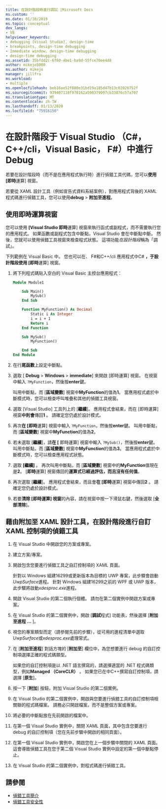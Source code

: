 ```yaml
---
title: 在設計階段時進行調試 |Microsoft Docs
ms.custom: ''
ms.date: 01/10/2019
ms.topic: conceptual
dev_langs:
- VB
helpviewer_keywords:
- debugging [Visual Studio], design-time
- breakpoints, design-time debugging
- Immediate window, design-time debugging
- design-time debugging
ms.assetid: 35bfdd2c-6f60-4be1-ba9d-55fce70ee4d8
author: mikejo5000
ms.author: mikejo
manager: jillfra
ms.workload:
- multiple
ms.openlocfilehash: beb16ae52f880e31bd19a185d47b13c02026752f
ms.sourcegitcommit: 939407118f978162a590379997cb33076c57a707
ms.translationtype: MT
ms.contentlocale: zh-TW
ms.lasthandoff: 01/13/2020
ms.locfileid: "75916150"
---
```

# <a name="debug-at-design-time-in-visual-studio-c-ccli-visual-basic-f"></a>在設計階段于 Visual Studio （C#， C++/cli，Visual Basic， F#）中進行 Debug

若要在設計階段時（而不是在應用程式執行時）進行偵錯工具代碼，您可以**使用 [即時**運算] 視窗。

若要從 XAML 設計工具（例如宣告式資料系結案例），對應用程式背後的 XAML 程式碼進行偵錯工具，您可以使用**debug** > **附加至進程**。

## <a name="use-the-immediate-window"></a>使用即時運算視窗

您可以使用 **[Visual Studio 即時**運算] 視窗來執行函式或副程式，而不需要執行您的應用程式。 如果函數或副程式包含中斷點，Visual Studio 會在中斷點中斷。 然後，您就可以使用偵錯工具視窗來檢查程式狀態。 這項功能*在設計階段*稱為「調試」。

下列範例在 Visual Basic 中。 您也可以在、 F#和C++/cli 應用程式中C# **，于設計階段使用 [即時**運算] 視窗。

1. 將下列程式碼貼入空白的 Visual Basic 主控台應用程式：

   ```vb
   Module Module1

       Sub Main()
           MySub()
       End Sub

       Function MyFunction() As Decimal
           Static i As Integer
           i = i + 1
           Return i
       End Function

       Sub MySub()
           MyFunction()

       End Sub
   End Module
   ```

1. 在行**尾函數**上設定中斷點。

1. 選取 [ **Debug** > **Windows** > **immediate**] 來開啟 [即時運算] 視窗。 在視窗中輸入 `?MyFunction`，然後按**enter**鍵。

   叫用中斷點，而 [**區域變數**] 視窗中**MyFunction**的值為**1**。 當應用程式處於中斷模式時，您可以檢查呼叫堆疊和其他的偵錯工具視窗。

1. 選取 [Visual Studio] 工具列上的 [**繼續**]。 應用程式會結束，而在 [即時運算] 視窗**中則會**傳回**1** 。 請確定您仍處於設計模式。

1. 再次**在 [即時**運算] 視窗中輸入 `?MyFunction`，然後按**enter**鍵。 叫用中斷點，而 [**區域變數**] 視窗中**MyFunction**的值為**2**。

1. 若未選取 [**繼續**]，請**在 [** 即時運算] 視窗中輸入 `?MySub()`，然後按**enter**鍵。 叫用中斷點，而 [**區域變數**] 視窗中**MyFunction**的值為**3**。 當應用程式處於中斷模式時，您可以檢查應用程式狀態。

1. 選取 **\[繼續\]** 。 再次叫用中斷點，而 [**區域變數**] 視窗中的**MyFunction**值現在是**2**。 [**即時**運算] 視窗傳回的**運算式已經過評估，而且沒有任何值**。

1. 再次選取 [**繼續**]。 應用程式會結束，而且會**在 [即時**運算] 視窗中傳回**2** 。 請確定您仍處於設計模式。

1. 若要**清除 [即時運算] 視窗**的內容，請在視窗中按一下滑鼠右鍵，然後選取 [**全部清除**]。

## <a name="debug-a-custom-xaml-control-at-design-time-by-attaching-to-xaml-designer"></a>藉由附加至 XAML 設計工具，在設計階段進行自訂 XAML 控制項的偵錯工具

1. 在 Visual Studio 中開啟您的方案或專案。

1. 建立方案/專案。

1. 開啟包含您要進行偵錯工具之自訂控制項的 XAML 頁面。

   針對以 Windows 組建16299或更新版本為目標的 UWP 專案，此步驟會啟動*UwpSurface*進程。 針對 Windows 組建16299之前的 WPF 或 UWP 版本，此步驟將啟動*xdesproc.exe*進程。

1. 開啟 Visual Studio 的第二個執行個體。 請勿在第二個實例中開啟方案或專案。

1. 在 Visual Studio 的第二個實例中，開啟 [**調試**程式] 功能表，然後選擇 [**附加至進程 ...** ]。

1. 視您的專案類型而定（請參閱先前的步驟），從可用的進程清單中選取*UwpSurface*或*xdesproc.exe*處理常式。

1. 在 [**附加至進程**] 對話方塊的 [**附加至**] 欄位中，為您想要進行 debug 的自訂控制項選擇正確的程式碼類型。

   如果您的自訂控制項是以 .NET 語言撰寫的，請選擇適當的 .NET 程式碼類型，例如**Managed （CoreCLR）** 。 如果您已在中C++撰寫自訂控制項，請選擇 [**原生**]。

1. 按一下 [**附加**] 按鈕，附加 Visual Studio 的第二個實例。

1. 在 Visual Studio 的第二個實例中，開啟與您要進行偵錯工具的自訂控制項相關聯的程式碼檔案。 請務必只開啟檔案，而不是整個方案或專案。

1. 將必要的中斷點放在先前開啟的檔案中。

1. 在第一個 Visual Studio 實例中，關閉 XAML 頁面，其中包含您要進行 debug 的自訂控制項（您在先前步驟中開啟的相同頁面）。

1. 在第一個 Visual Studio 實例中，開啟您在上一個步驟中關閉的 XAML 頁面。 這會導致偵錯工具在您于第二個 Visual Studio 實例中設定的第一個中斷點停止。

1. 在 Visual Studio 的第二個實例中，對程式碼進行偵錯工具。

## <a name="see-also"></a>請參閱
- [偵錯工具簡介](../debugger/debugger-feature-tour.md)
- [偵錯工具安全性](../debugger/debugger-security.md)